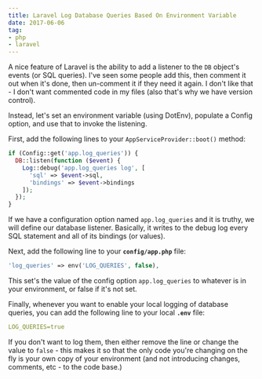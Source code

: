 ```yaml
---
title: Laravel Log Database Queries Based On Environment Variable
date: 2017-06-06
tag:
- php
- laravel
---
```

A nice feature of Laravel is the ability to add a listener to the `DB` object's events (or SQL queries).  I've seen some people add this, then comment it out when it's done, then un-comment it if they need it again.  I don't like that - I don't want commented code in my files (also that's why we have version control).  

<!--more-->

Instead, let's set an environment variable (using DotEnv), populate a Config option, and use that to invoke the listening.

First, add the following lines to your `AppServiceProvider::boot()` method:

```php
if (Config::get('app.log_queries')) {
  DB::listen(function ($event) {
    Log::debug('app.log_queries log', [
      'sql' => $event->sql, 
      'bindings' => $event->bindings
    ]);
  });
}
```

If we have a configuration option named `app.log_queries` and it is truthy, we will define our database listener.  Basically, it writes to the debug log every SQL statement and all of its bindings (or values).

Next, add the following line to your **`config/app.php`** file:

```php
'log_queries' => env('LOG_QUERIES', false),
```

This set's the value of the config option `app.log_queries` to whatever is in your environment, or false if it's not set. 

Finally, whenever you want to enable your local logging of database queries, you can add the following line to your local **`.env`** file:

```yml
LOG_QUERIES=true
```

If you don't want to log them, then either remove the line or change the value to `false` - this makes it so that the only code you're changing on the fly is your own copy of your environment (and not introducing changes, comments, etc - to the code base.)